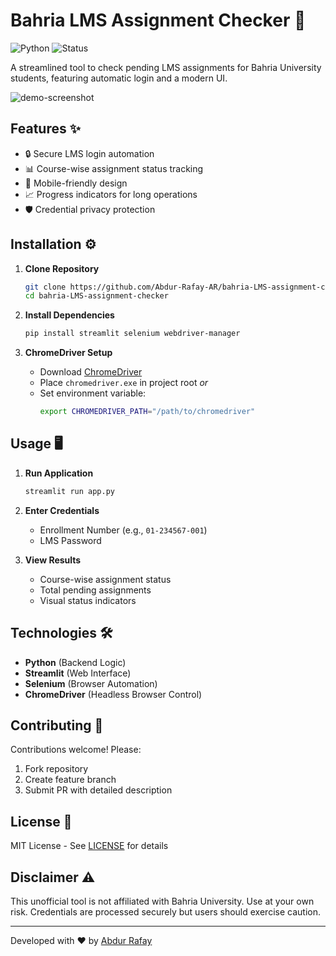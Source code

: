 
# Bahria LMS Assignment Checker 🚀

![Python](https://img.shields.io/badge/Python-3.8%2B-blue)
![Status](https://img.shields.io/badge/Status-Active-brightgreen)

A streamlined tool to check pending LMS assignments for Bahria University students, featuring automatic login and a modern UI.

![demo-screenshot](https://github.com/user-attachments/assets/2d7ce3ba-0ad1-4e37-9c50-0faac1b211c0)

## Features ✨
- 🔒 Secure LMS login automation
- 📊 Course-wise assignment status tracking
- 📱 Mobile-friendly design
- 📈 Progress indicators for long operations
- 🛡️ Credential privacy protection

## Installation ⚙️

1. **Clone Repository**
   ```bash
   git clone https://github.com/Abdur-Rafay-AR/bahria-LMS-assignment-checker.git
   cd bahria-LMS-assignment-checker
   ```

2. **Install Dependencies**
   ```bash
   pip install streamlit selenium webdriver-manager
   ```

3. **ChromeDriver Setup**
   - Download [ChromeDriver](https://chromedriver.chromium.org/)
   - Place `chromedriver.exe` in project root _or_
   - Set environment variable:
     ```bash
     export CHROMEDRIVER_PATH="/path/to/chromedriver"
     ```

## Usage 🖥️

1. **Run Application**
   ```bash
   streamlit run app.py
   ```

2. **Enter Credentials**
   - Enrollment Number (e.g., `01-234567-001`)
   - LMS Password

3. **View Results**
   - Course-wise assignment status
   - Total pending assignments
   - Visual status indicators

## Technologies 🛠️
- **Python** (Backend Logic)
- **Streamlit** (Web Interface)
- **Selenium** (Browser Automation)
- **ChromeDriver** (Headless Browser Control)

## Contributing 🤝
Contributions welcome! Please:
1. Fork repository
2. Create feature branch
3. Submit PR with detailed description

## License 📄
MIT License - See [LICENSE](LICENSE) for details

## Disclaimer ⚠️
This unofficial tool is not affiliated with Bahria University. Use at your own risk. Credentials are processed securely but users should exercise caution.

---

Developed with ❤️ by [Abdur Rafay](https://github.com/Abdur-Rafay-AR)  
